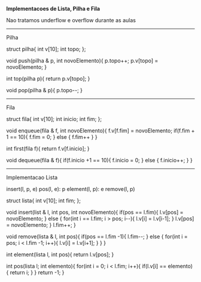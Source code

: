 **Implementacoes de Lista, Pilha e Fila**

Nao tratamos underflow e overflow durante as aulas

---

Pilha

struct pilha{
  int v[10];
  int topo;
};

void push(pilha & p, int novoElemento){
  p.topo++;
  p.v[topo] = novoElemento;
}

int top(pilha p){
  return p.v[topo];
}

void pop(pilha & p){
  p.topo--;
}

---

Fila

struct fila{
  int v[10];
  int inicio;
  int fim;
};

void enqueue(fila & f, int novoElemento){
  f.v[f.fim] = novoElemento;
  if(f.fim + 1 == 10){
    f.fim = 0;
  } else {
    f.fim++
  }
}

int first(fila f){
  return f.v[f.inicio];
}

void dequeue(fila & f){
  if(f.inicio +1 == 10){
    f.inicio = 0;
  } else {
    f.inicio++;
  }
}

---

Implementacao Lista

insert(l, p, e)
pos(l, e): p
element(l, p): e
remove(l, p)

struct lista{
  int v[10];
  int fim;
};

void insert(list & l, int pos, int novoElemento){
  if(pos == l.fim){
    l.v[pos] = novoElemento;
  } else {
    for(int i == l.fim; i > pos; i--){
      l.v[i] = l.v[i-1];
    }
    l.v[pos] = novoElemento;
  }
  l.fim++;
}

void remove(lista & l, int pos){
  if(pos == l.fim -1){
    l.fim--;
  } else {
    for(int i = pos; i < l.fim -1; i++){
      l.v[i] = l.v[i+1];
    }
  }
}


int element(lista l, int pos){
  return l.v[pos];
}

int pos(lista l; int elemento){
  for(int i = 0; i < l.fim; i++){
    if(l.v[i] == elemento){
      return i;
    }
  }
  return -1;
}

